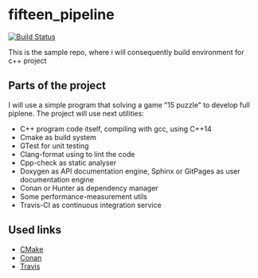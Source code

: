 # fifteen_pipeline
[![Build Status](https://travis-ci.org/enterxor/fifteen_pipeline.svg?branch=master)](https://travis-ci.org/enterxor/fifteen_pipeline)

This is the sample repo, where i will consequently build environment for c++ project

## Parts of the project
I will use a simple program that solving a game "15 puzzle" to develop full piplene.
The project will use next utilities:
* C++ program code itself, compiling with gcc, using C++14
* Cmake as build system
* GTest for unit testing
* Clang-format using to lint the code
* Cpp-check as static analyser
* Doxygen as API documentation engine, Sphinx or GitPages as user documentation engine
* Conan or Hunter as dependency manager
* Some performance-measurement utils
* Travis-CI as continuous integration service


## Used links
* [CMake](https://cliutils.gitlab.io/modern-cmake/)
* [Conan](https://habr.com/ru/post/342982/)
* [Travis](https://docs.travis-ci.com/user/for-beginners/)
